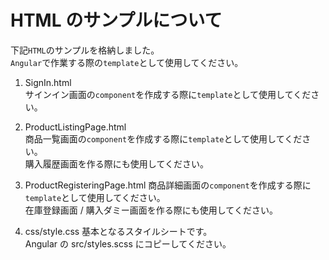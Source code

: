 # HTML のサンプルについて

下記`HTML`のサンプルを格納しました。  
`Angular`で作業する際の`template`として使用してください。

1. SignIn.html  
   サインイン画面の`component`を作成する際に`template`として使用してください。

1. ProductListingPage.html  
   商品一覧画面の`component`を作成する際に`template`として使用してください。  
   購入履歴画面を作る際にも使用してください。

1. ProductRegisteringPage.html
   商品詳細画面の`component`を作成する際に`template`として使用してください。  
   在庫登録画面 / 購入ダミー画面を作る際にも使用してください。

1. css/style.css
   基本となるスタイルシートです。  
   Angular の src/styles.scss にコピーしてください。
